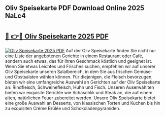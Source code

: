 ## Oliv Speisekarte PDF Download Online 2025 NaLc4

# <h2><a href="http://gcaclf.nevu.top/?p=Oliv+Speisekarte">🔗 👉🔴 Oliv Speisekarte 2025 PDF</a></h2>

[![Oliv Speisekarte 2025 PDF](https://i.imgur.com/dBaPXMq.png)](http://gcaclf.nevu.top/?p=Oliv+Speisekarte)
Auf der Oliv Speisekarte finden Sie nicht nur eine Liste der angebotenen Gerichte in einem Restaurant oder Café, sondern auch etwas, das für Ihren Geschmack köstlich und geeignet ist. Wenn Sie etwas Leichtes und Frisches suchen, empfehlen wir auf unserer Oliv Speisekarte unseren Salatbereich, in dem Sie aus frischen Gemüse- und Obstsalaten wählen können. Für diejenigen, die Fleisch bevorzugen, bieten wir eine umfangreiche Auswahl an Gerichten auf der Oliv Speisekarte an: Rindfleisch, Schweinefleisch, Huhn und Fisch. Unseren Auserwählten bieten wir exquisite Gerichte wie Schaschlik und Steak an, die auf einem alten, natürlichen Feuer zubereitet werden. Unsere Oliv Speisekarte bietet eine große Auswahl an Desserts, von klassischen Torten und Kuchen bis hin zu exquisiten Crème Brûlée und Schokoladenpyramiden.
